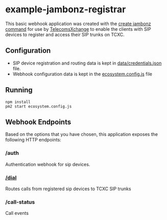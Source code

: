 # example-jambonz-registrar

This basic webhook application was created with the [create jambonz command](https://www.npmjs.com/package/create-jambonz-app) for use by [TelecomsXchange](https://telecomsxchange.com/) to enable the clients with SIP devices to register and access their SIP trunks on TCXC.

## Configuration
- SIP device registration and routing data is kept in [data/credentials.json](data/credentials.json) file.
- Webhook configuration data is kept in the [ecosystem.config.js](ecosystem.config.js) file 

## Running
```
npm install
pm2 start ecosystem.config.js
```

## Webhook Endpoints

Based on the options that you have chosen, this application exposes the following HTTP endpoints:

### /auth
Authentication webhook for sip devices.

### [/dial](lib/routes/endpoints/dial.js)
Routes calls from registered sip devices to TCXC SIP trunks

### /call-status
Call events




